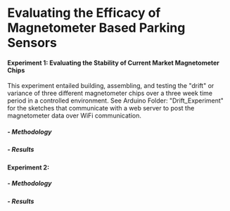 # Evaluating the Efficacy of Magnetometer Based Parking Sensors 


#### Experiment 1: Evaluating the Stability of Current Market Magnetometer Chips
This experiment entailed building, assembling, and testing the "drift" or variance of three different magnetometer chips
over a three week time period in a controlled environment. See Arduino Folder: "Drift_Experiment" 
for the sketches that communicate with a web server to post the magnetometer data over WiFi communication. 
##### - Methodology
##### - Results
#### Experiment 2:
##### - Methodology
##### - Results
